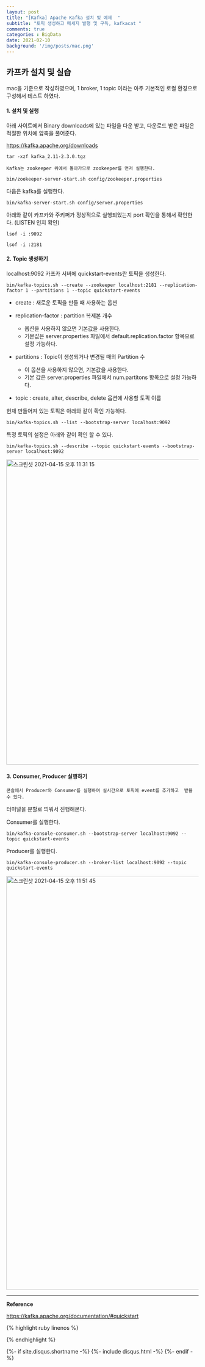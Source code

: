 ```yaml
---
layout: post
title: "[Kafka] Apache Kafka 설치 및 예제  "
subtitle: "토픽 생성하고 메세지 발행 및 구독, kafkacat "    
comments: true
categories : BigData
date: 2021-02-10
background: '/img/posts/mac.png'
---
```




## 카프카 설치 및 실습   

mac을 기준으로 작성하였으며, 1 broker, 1 topic 이라는 아주 기본적인 로컬 
환경으로 구성해서 테스트 하였다.   

#### 1. 설치 및 실행    

아래 사이트에서 Binary downloads에 있는 파일을 다운 받고, 
    다운로드 받은 파일은 적절한 위치에 압축을 풀어준다.   

<https://kafka.apache.org/downloads>

```
tar -xzf kafka_2.11-2.3.0.tgz
```

`Kafka는 zookeeper 위에서 돌아가므로 zookeeper를 먼저 실행한다.`   

```
bin/zookeeper-server-start.sh config/zookeeper.properties
```

다음은 kafka를 실행한다.   

```
bin/kafka-server-start.sh config/server.properties
```   

아래와 같이 카프카와 주키퍼가 정상적으로 실행되었는지 
port 확인을 통해서 확인한다. (LISTEN 인지 확인)

```
lsof -i :9092

lsof -i :2181
```

#### 2. Topic 생성하기    

localhost:9092 카프카 서버에 quickstart-events란 토픽을 생성한다.   

```
bin/kafka-topics.sh --create --zookeeper localhost:2181 --replication-factor 1 --partitions 1 --topic quickstart-events   
```
- create : 새로운 토픽을 만들 때 사용하는 옵션   
- replication-factor : partition 복제본 개수   
    - 옵션을 사용하지 않으면 기본값을 사용한다. 
    - 기본값은 server.properties 파일에서 default.replication.factor 항목으로 설정 가능하다.   

- partitions : Topic이 생성되거나 변경될 때의 Partition 수  
    - 이 옵션을 사용하지 않으면, 기본값을 사용한다.   
    - 기본 값은 server.properties 파일에서 num.partitons 항목으로 설정 가능하다.    
     
- topic : create, alter, describe, delete 옵션에 사용할 토픽 이름   

현재 만들어져 있는 토픽은 아래와 같이 확인 가능하다.   

```
bin/kafka-topics.sh --list --bootstrap-server localhost:9092
```

특정 토픽의 설정은 아래와 같이 확인 할 수 있다.   

```
bin/kafka-topics.sh --describe --topic quickstart-events --bootstrap-server localhost:9092
```

<img width="800" alt="스크린샷 2021-04-15 오후 11 31 15" src="https://user-images.githubusercontent.com/26623547/114886725-be241d00-9e42-11eb-81d3-b837e5121986.png">  


#### 3. Consumer, Producer 실행하기       

`콘솔에서 Producer와 Consumer를 실행하여 실시간으로 토픽에 event를 추가하고 
받을 수 있다.`    

터미널을 분할로 띄워서 진행해본다.   

Consumer를 실행한다.  

```
bin/kafka-console-consumer.sh --bootstrap-server localhost:9092 --topic quickstart-events   
```

Producer를 실행한다.   

```
bin/kafka-console-producer.sh --broker-list localhost:9092 --topic quickstart-events
```

<img width="1085" alt="스크린샷 2021-04-15 오후 11 51 45" src="https://user-images.githubusercontent.com/26623547/114889970-92566680-9e45-11eb-84eb-5ee71ef6d15f.png">   

- - - 

**Reference**    

<https://kafka.apache.org/documentation/#quickstart>   

{% highlight ruby linenos %}

{% endhighlight %}


{%- if site.disqus.shortname -%}
    {%- include disqus.html -%}
{%- endif -%}

